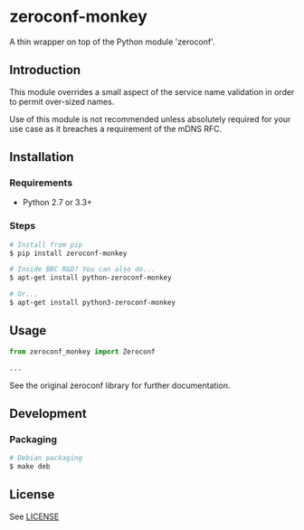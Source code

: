 # zeroconf-monkey

A thin wrapper on top of the Python module 'zeroconf'.

## Introduction

This module overrides a small aspect of the service name validation in order to permit over-sized names.

Use of this module is not recommended unless absolutely required for your use case as it breaches a requirement of the mDNS RFC.

## Installation

### Requirements

*   Python 2.7 or 3.3+

### Steps

```bash
# Install from pip
$ pip install zeroconf-monkey

# Inside BBC R&D? You can also do...
$ apt-get install python-zeroconf-monkey

# Or...
$ apt-get install python3-zeroconf-monkey
```

## Usage

```python
from zeroconf_monkey import Zeroconf

...
```

See the original zeroconf library for further documentation.

## Development

### Packaging

```bash
# Debian packaging
$ make deb
```

## License

See [LICENSE](LICENSE)
